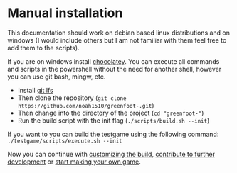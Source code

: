 # Manual installation

This documentation should work on debian based linux distributions and on windows (I would include others but I am not familiar with them feel free to add them to the scripts).

If you are on windows install [chocolatey](https://chocolatey.org/).
You can execute all commands and scripts in the powershell without the need for another shell, however you can use git bash, mingw, etc.

* Install [git lfs](https://git-lfs.github.com/)
* Then clone the repository (`git clone https://github.com/noah1510/greenfoot-.git`)
* Then change into the directory of the project (`cd "greenfoot-"`)
* Run the build script with the init flag (`./scripts/build.sh --init`)

If you want to you can build the testgame using the following command: `./testgame/scripts/execute.sh --init`

Now you can continue with [customizing the build](https://github.com/noah1510/greenfoot-/wiki/Build-script), [contribute to further development]() or [start making your own game]().
